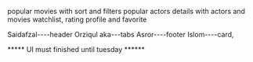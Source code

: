 <!-----must to do-------->

popular movies with sort and filters
popular actors 
details with actors and movies 
watchlist,  rating
profile and favorite

<!----------who  to do ----------->

Saidafzal----header 
Orziqul aka---tabs
Asror----footer
Islom----card, <!-- sort declanding and ascanding -->


***** UI  must finished until tuesday ****** 

